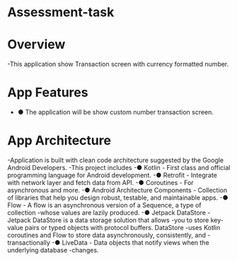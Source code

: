# Assessment-task

# Overview
-This application show Transaction screen with currency formatted number. 

# App Features
- ● The application will be show custom number transaction screen.

# App Architecture
-Application is built with clean code architecture suggested by the Google Android Developers.
-This project includes
-● Kotlin - First class and official programming language for Android development.
-● Retrofit - Integrate with network layer and fetch data from API.
-● Coroutines - For asynchronous and more.
-● Android Architecture Components - Collection of libraries that help you design
robust, testable, and maintainable apps.
-● Flow - A flow is an asynchronous version of a Sequence, a type of collection
-whose values are lazily produced.
-● Jetpack DataStore - Jetpack DataStore is a data storage solution that allows
-you to store key-value pairs or typed objects with protocol buffers. DataStore
-uses Kotlin coroutines and Flow to store data asynchronously, consistently, and
-transactionally
-● LiveData - Data objects that notify views when the underlying database
-changes.
